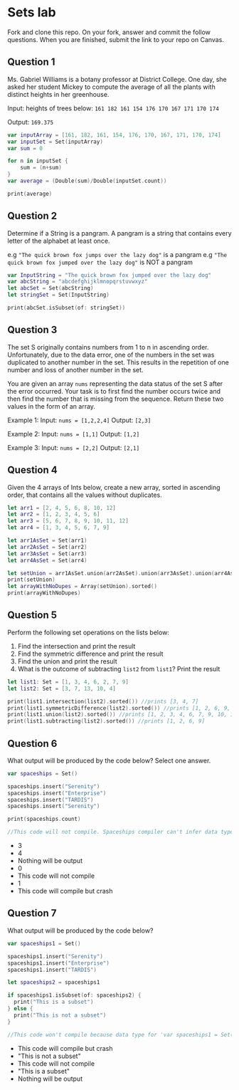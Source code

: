 # Sets lab

Fork and clone this repo. On your fork, answer and commit the follow questions. When you are finished, submit the link to your repo on Canvas.


## Question 1

Ms. Gabriel Williams is a botany professor at District College. One day, she asked her student Mickey to compute the average of all the plants with distinct heights in her greenhouse.

Input: heights of trees below:
`161 182 161 154 176 170 167 171 170 174`

Output:
`169.375`

```swift
var inputArray = [161, 182, 161, 154, 176, 170, 167, 171, 170, 174]
var inputSet = Set(inputArray)
var sum = 0

for n in inputSet {
    sum = (n+sum)
}
var average = (Double(sum)/Double(inputSet.count))

print(average)
```


## Question 2

Determine if a String is a pangram. A pangram is a string that contains every letter of the alphabet at least once.

 e.g `"The quick brown fox jumps over the lazy dog"` is a pangram
 e.g `"The quick brown fox jumped over the lazy dog"` is NOT a pangram
 ```swift
 var InputString = "The quick brown fox jumped over the lazy dog"
 var abcString = "abcdefghijklmnopqrstuvwxyz"
 let abcSet = Set(abcString)
 let stringSet = Set(InputString)
 
 print(abcSet.isSubset(of: stringSet))
 ```


## Question 3

The set S originally contains numbers from 1 to n in ascending order. Unfortunately, due to the data error, one of the numbers in the set was duplicated to another number in the set. This results in the repetition of one number and loss of another number in the set.

You are given an array `nums` representing the data status of the set S after the error occurred. Your task is to first find the number occurs twice and then find the number that is missing from the sequence. Return these two values in the form of an array.

 Example 1:
 Input: `nums = [1,2,2,4]`
 Output: `[2,3]`

 Example 2:
 Input: `nums = [1,1]`
 Output: `[1,2]`

 Example 3:
 Input: `nums = [2,2]`
 Output: `[2,1]`


## Question 4

Given the 4 arrays of Ints below, create a new array, sorted in ascending order, that contains all the values without duplicates.

```swift
let arr1 = [2, 4, 5, 6, 8, 10, 12]
let arr2 = [1, 2, 3, 4, 5, 6]
let arr3 = [5, 6, 7, 8, 9, 10, 11, 12]
let arr4 = [1, 3, 4, 5, 6, 7, 9]

let arr1AsSet = Set(arr1)
let arr2AsSet = Set(arr2)
let arr3AsSet = Set(arr3)
let arr4AsSet = Set(arr4)

let setUnion = arr1AsSet.union(arr2AsSet).union(arr3AsSet).union(arr4AsSet)
print(setUnion)
let arrayWithNoDupes = Array(setUnion).sorted()
print(arrayWithNoDupes)
```


## Question 5

Perform the following set operations on the lists below:

1. Find the intersection and print the result
2. Find the symmetric difference and print the result
3. Find the union and print the result
4. What is the outcome of subtracting `list2` from `list1`? Print the result

```swift
let list1: Set = [1, 3, 4, 6, 2, 7, 9]
let list2: Set = [3, 7, 13, 10, 4]

print(list1.intersection(list2).sorted()) //prints [3, 4, 7]
print(list1.symmetricDifference(list2).sorted()) //prints [1, 2, 6, 9, 10, 13]
print(list1.union(list2).sorted()) //prints [1, 2, 3, 4, 6, 7, 9, 10, 13]
print(list1.subtracting(list2).sorted()) //prints [1, 2, 6, 9]
```


## Question 6

What output will be produced by the code below? Select one answer.

```swift
var spaceships = Set()

spaceships.insert("Serenity")
spaceships.insert("Enterprise")
spaceships.insert("TARDIS")
spaceships.insert("Serenity")

print(spaceships.count)

//This code will not compile. Spaceships compiler can't infer data type therefore var is not declared and inserts cannot be completed/printed.
```

- 3
- 4
- Nothing will be output
- 0
- This code will not compile
- 1
- This code will compile but crash


## Question 7

What output will be produced by the code below?

```swift
var spaceships1 = Set()

spaceships1.insert("Serenity")
spaceships1.insert("Enterprise")
spaceships1.insert("TARDIS")

let spaceships2 = spaceships1

if spaceships1.isSubset(of: spaceships2) {
  print("This is a subset")
} else {
  print("This is not a subset")
}

//This code won't compile because data type for 'var spaceships1 = Set()' cannot be infered by program.
```

- This code will compile but crash
- "This is not a subset"
- This code will not compile
- "This is a subset"
- Nothing will be output
